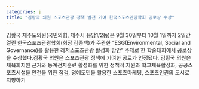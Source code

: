 ```yaml
---
categories: j
title: "김황국 의원 스포츠관광 정책 발전 기여 한국스포츠관광학회 공로상 수상"
---
```

김황국 제주도의원(국민의힘, 제주시 용담1/2동)은 9월 30일부터 10월 1일까지 2일간 열린 한국스포츠관광학회(회장 김종백)가 주관한 “ESG(Environmental, Social and Governance)를 활용한 레저스포츠관광 활성화 방안” 주제로 한 학술대회에서 공로상을 수상했다.김황국 의원은 스포츠관광 정책에 기여한 공로가 인정됐다. 김황국 의원은 체육회지원 근거와 동계전지훈련 활성화를 위한 정책적 지원과 학교체육활성화, 공공스포츠시설을 안전을 위한 점검, 명예도민을 활용한 스포츠마케팅, 스포츠인권의 도시로 지향하기